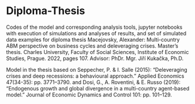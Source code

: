 # Diploma-Thesis

Codes of the model and corresponding analysis tools, jupyter notebooks with execution of simulations and analyses of results, and set of simulated data examples
for diploma thesis 
Macejovsky, Alexander: Multi-country ABM perspective on business cycles and deleveraging crises. Master’s thesis. Charles University, Faculty of Social Sciences, Institute of Economic Studies, Prague. 2022, pages 107. Advisor: PhDr. Mgr. Jiří Kukačka, Ph.D.

Model in the thesis based on 
Seppecher, P. & I. Salle (2015): “Deleveraging crises and deep recessions: a behavioural approach.” Applied Economics 47(34-35): pp. 3771–3790.
and 
Dosi, G., A. Roventini, & E. Russo (2019): “Endogenous growth and global divergence in a multi-country agent-based model.” Journal of Economic Dynamics and Control 101: pp. 101–129.
